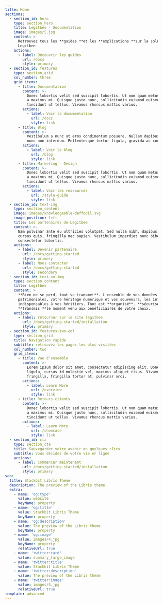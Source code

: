 ```yaml
---
title: Home
sections:
  - section_id: hero
    type: section_hero
    title: Legitbee - Documentation
    image: images/5.jpg
    content: >
      Retrouvez tous les **guides **et les **explications **sur la solution
      Legitbee
    actions:
      - label: Découvrir les guides
        url: /docs
        style: primary
  - section_id: features
    type: section_grid
    col_number: three
    grid_items:
      - title: Documentation
        content: >-
          Donec lobortis velit sed suscipit lobortis. Ut non quam metus. Nullam
          a maximus mi. Quisque justo nunc, sollicitudin euismod euismod at,
          tincidunt ut tellus. Vivamus rhoncus mattis varius.
        actions:
          - label: Voir la documentation
            url: /docs
            style: link
      - title: Blog
        content: >-
          Vestibulum a nunc ut eros condimentum posuere. Nullam dapibus quis
          nunc non interdum. Pellentesque tortor ligula, gravida ac commodo eu.
        actions:
          - label: Voir le blog
            url: /blog
            style: link
      - title: Marketing - Design
        content: >-
          Donec lobortis velit sed suscipit lobortis. Ut non quam metus. Nullam
          a maximus mi. Quisque justo nunc, sollicitudin euismod euismod at,
          tincidunt ut tellus. Vivamus rhoncus mattis varius.
        actions:
          - label: Voir les ressources
            url: /style-guide
            style: link
  - section_id: text-img
    type: section_content
    image: images/knowledgeable-daffodil.svg
    image_position: left
    title: Les partenaires de Legitbee
    content: >-
      Nam pulvinar ante eu ultricies volutpat. Sed nulla nibh, dapibus sit amet
      cursus quis, fringilla nec sapien. Vestibulum imperdiet nunc bibendum
      consectetur lobortis.
    actions:
      - label: Devenir partenaire
        url: /docs/getting-started
        style: primary
      - label: Nous contacter
        url: /docs/getting-started
        style: secondary
  - section_id: text-no-img
    type: section_content
    title: Legitbee
    content: >
      **Rien ne se perd, tout se transmet**. L'ensemble de vos données
      patrimoniales, votre héritage numérique et vos souvenirs, les informations
      indispensables à vos héritiers. Tout est **organisé**, **sécurisé**  et
      **transmis **le moment venu aux bénéficiaires de votre choix.
    actions:
      - label: retourner sur le site legitbee
        url: /docs/getting-started/installation
        style: primary
  - section_id: features-two-col
    type: section_grid
    title: Navigation rapide
    subtitle: retrouvez les pages les plus visitées
    col_number: two
    grid_items:
      - title: Vue d'ensemble
        content: >-
          Lorem ipsum dolor sit amet, consectetur adipiscing elit. Donec nisl
          ligula, cursus id molestie vel, maximus aliquet risus. Vivamus in nibh
          fringilla, fringilla tortor at, pulvinar orci.
        actions:
          - label: Learn More
            url: /overview
            style: link
      - title: Retours clients
        content: >-
          Donec lobortis velit sed suscipit lobortis. Ut non quam metus. Nullam
          a maximus mi. Quisque justo nunc, sollicitudin euismod euismod at,
          tincidunt ut tellus. Vivamus rhoncus mattis varius.
        actions:
          - label: Learn More
            url: /showcase
            style: link
  - section_id: cta
    type: section_cta
    title: Sauvegarder votre avenir en quelques clics
    subtitle: Vous décidez de votre vie en ligne
    actions:
      - label: Commencer maintenant
        url: /docs/getting-started/installation
        style: primary
seo:
  title: Stackbit Libris Theme
  description: The preview of the Libris theme
  extra:
    - name: 'og:type'
      value: website
      keyName: property
    - name: 'og:title'
      value: Stackbit Libris Theme
      keyName: property
    - name: 'og:description'
      value: The preview of the Libris theme
      keyName: property
    - name: 'og:image'
      value: images/4.jpg
      keyName: property
      relativeUrl: true
    - name: 'twitter:card'
      value: summary_large_image
    - name: 'twitter:title'
      value: Stackbit Libris Theme
    - name: 'twitter:description'
      value: The preview of the Libris theme
    - name: 'twitter:image'
      value: images/4.jpg
      relativeUrl: true
template: advanced
---
```

